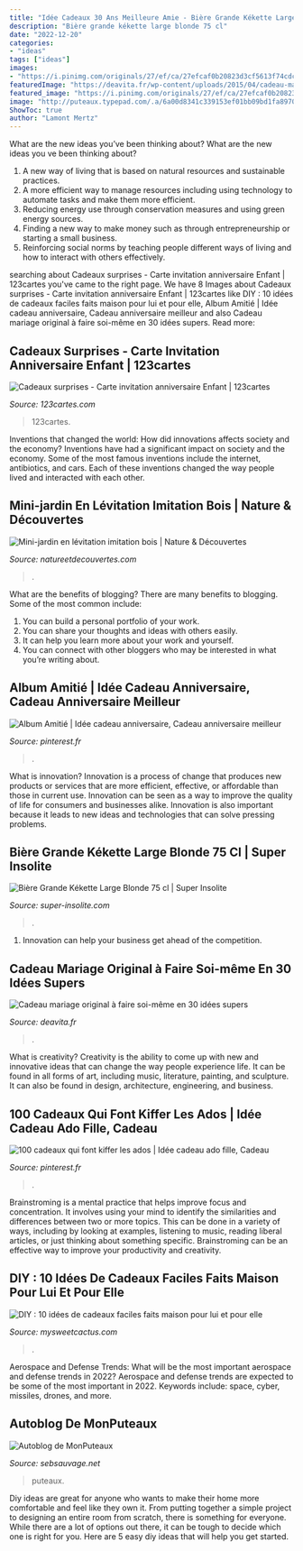 ```yaml
---
title: "Idée Cadeaux 30 Ans Meilleure Amie - Bière Grande Kékette Large Blonde 75 Cl"
description: "Bière grande kékette large blonde 75 cl"
date: "2022-12-20"
categories:
- "ideas"
tags: ["ideas"]
images:
- "https://i.pinimg.com/originals/27/ef/ca/27efcaf0b20823d3cf5613f74cdcdf57.jpg"
featuredImage: "https://deavita.fr/wp-content/uploads/2015/04/cadeau-mariage-original-romantique-fabriquer-soi-même.jpg"
featured_image: "https://i.pinimg.com/originals/27/ef/ca/27efcaf0b20823d3cf5613f74cdcdf57.jpg"
image: "http://puteaux.typepad.com/.a/6a00d8341c339153ef01bb09bd1fa8970d-350wi"
ShowToc: true
author: "Lamont Mertz"
---
```



What are the new ideas you’ve been thinking about?
What are the new ideas you ve been thinking about? 

1. A new way of living that is based on natural resources and sustainable practices. 
2. A more efficient way to manage resources including using technology to automate tasks and make them more efficient. 
3. Reducing energy use through conservation measures and using green energy sources. 
4. Finding a new way to make money such as through entrepreneurship or starting a small business. 
5. Reinforcing social norms by teaching people different ways of living and how to interact with others effectively.

	

		
searching about Cadeaux surprises - Carte invitation anniversaire Enfant | 123cartes you've came to the right page. We have 8 Images about Cadeaux surprises - Carte invitation anniversaire Enfant | 123cartes like DIY : 10 idées de cadeaux faciles faits maison pour lui et pour elle, Album Amitié | Idée cadeau anniversaire, Cadeau anniversaire meilleur and also Cadeau mariage original à faire soi-même en 30 idées supers. Read more:
		
    
## Cadeaux Surprises - Carte Invitation Anniversaire Enfant | 123cartes

<img loading=lazy src="https://123cartes.com/wp-content/uploads/2018/09/invitation-anniversaire-cadeaux-surprises.jpg" onerror="this.onerror=null;this.src='https://tse4.mm.bing.net/th?id=OIP.5JeHjPLXrIoj3XUSU91I0QHaE8&amp;pid=15.1';" alt="Cadeaux surprises - Carte invitation anniversaire Enfant | 123cartes">

_Source: 123cartes.com_

>123cartes. 

	

Inventions that changed the world: How did innovations affects society and the economy?
Inventions have had a significant impact on society and the economy. Some of the most famous inventions include the internet, antibiotics, and cars. Each of these inventions changed the way people lived and interacted with each other.

    
## Mini-jardin En Lévitation Imitation Bois | Nature &amp; Découvertes

<img loading=lazy src="https://cache.natureetdecouvertes.com/Medias/Images/Articles/91892460/690" onerror="this.onerror=null;this.src='https://tse3.mm.bing.net/th?id=OIP.aIYqosVvlHMluvjSmC4NaQHaHa&amp;pid=15.1';" alt="Mini-jardin en lévitation imitation bois | Nature &amp; Découvertes">

_Source: natureetdecouvertes.com_

>. 

	

What are the benefits of blogging?
There are many benefits to blogging. Some of the most common include: 
1. You can build a personal portfolio of your work. 
2. You can share your thoughts and ideas with others easily. 
3. It can help you learn more about your work and yourself. 
4. You can connect with other bloggers who may be interested in what you’re writing about. 

    
## Album Amitié | Idée Cadeau Anniversaire, Cadeau Anniversaire Meilleur

<img loading=lazy src="https://i.pinimg.com/originals/27/ef/ca/27efcaf0b20823d3cf5613f74cdcdf57.jpg" onerror="this.onerror=null;this.src='https://tse1.mm.bing.net/th?id=OIP.beS7TRdrhPAs4zIs61qorQHaLG&amp;pid=15.1';" alt="Album Amitié | Idée cadeau anniversaire, Cadeau anniversaire meilleur">

_Source: pinterest.fr_

>. 

	

What is innovation?
Innovation is a process of change that produces new products or services that are more efficient, effective, or affordable than those in current use. Innovation can be seen as a way to improve the quality of life for consumers and businesses alike. Innovation is also important because it leads to new ideas and technologies that can solve pressing problems.

    
## Bière Grande Kékette Large Blonde 75 Cl | Super Insolite

<img loading=lazy src="https://www.super-insolite.com/wp-content/uploads/2015/07/biere-blonde-kekette-75cl-6-2deg.jpg" onerror="this.onerror=null;this.src='https://tse2.mm.bing.net/th?id=OIP.fMIl_Lw8rETKBm-g98l-5QHaHa&amp;pid=15.1';" alt="Bière Grande Kékette Large Blonde 75 cl | Super Insolite">

_Source: super-insolite.com_

>. 

	

1. Innovation can help your business get ahead of the competition.

    
## Cadeau Mariage Original à Faire Soi-même En 30 Idées Supers

<img loading=lazy src="https://deavita.fr/wp-content/uploads/2015/04/cadeau-mariage-original-romantique-fabriquer-soi-même.jpg" onerror="this.onerror=null;this.src='https://tse4.mm.bing.net/th?id=OIP.ZS1l31s1GtvcIlYlHahlTAHaFj&amp;pid=15.1';" alt="Cadeau mariage original à faire soi-même en 30 idées supers">

_Source: deavita.fr_

>. 

	

What is creativity?
Creativity is the ability to come up with new and innovative ideas that can change the way people experience life. It can be found in all forms of art, including music, literature, painting, and sculpture. It can also be found in design, architecture, engineering, and business.

    
## 100 Cadeaux Qui Font Kiffer Les Ados | Idée Cadeau Ado Fille, Cadeau

<img loading=lazy src="https://i.pinimg.com/736x/5b/97/61/5b97615aa30cf1ebbfb0dde91397d456.jpg" onerror="this.onerror=null;this.src='https://tse2.mm.bing.net/th?id=OIP.t_gy35dBltFdxgZQ3GuRFwHaLH&amp;pid=15.1';" alt="100 cadeaux qui font kiffer les ados | Idée cadeau ado fille, Cadeau">

_Source: pinterest.fr_

>. 

	

Brainstroming is a mental practice that helps improve focus and concentration. It involves using your mind to identify the similarities and differences between two or more topics. This can be done in a variety of ways, including by looking at examples, listening to music, reading liberal articles, or just thinking about something specific. Brainstroming can be an effective way to improve your productivity and creativity.

    
## DIY : 10 Idées De Cadeaux Faciles Faits Maison Pour Lui Et Pour Elle

<img loading=lazy src="https://static.wixstatic.com/media/352759_a95cff95fbcf4628a8eebed919d68e3a~mv2.jpg" onerror="this.onerror=null;this.src='https://tse2.mm.bing.net/th?id=OIP.X-TQcmwBUrJ9uF1qzRTZowHaD4&amp;pid=15.1';" alt="DIY : 10 idées de cadeaux faciles faits maison pour lui et pour elle">

_Source: mysweetcactus.com_

>. 

	

Aerospace and Defense Trends: What will be the most important aerospace and defense trends in 2022?
Aerospace and defense trends are expected to be some of the most important in 2022. Keywords include: space, cyber, missiles, drones, and more.

    
## Autoblog De MonPuteaux

<img loading=lazy src="http://puteaux.typepad.com/.a/6a00d8341c339153ef01bb09bd1fa8970d-350wi" onerror="this.onerror=null;this.src='https://tse2.mm.bing.net/th?id=OIP.Z0Gm4vmTbyPs2YndArG5SAAAAA&amp;pid=15.1';" alt="Autoblog de MonPuteaux">

_Source: sebsauvage.net_

>puteaux. 

	

Diy ideas are great for anyone who wants to make their home more comfortable and feel like they own it. From putting together a simple project to designing an entire room from scratch, there is something for everyone. While there are a lot of options out there, it can be tough to decide which one is right for you. Here are 5 easy diy ideas that will help you get started.

